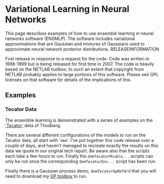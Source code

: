 Variational Learning in Neural Networks
=======================================

This page describes examples of how to use ensemble learning in neural
networks software (ENSMLP). The software includes variational
approximations that are Gaussian and mixtures of Gaussians used to
approximate neural network posterior distributions. RELEASEINFORMATION

First release in response to a request for the code. Code was written in
1998-1999 but is being released for first time in 2007. The code is
heavily based on the NETLAB toolbox, to such an extent that copyright
from NETLAB probably applies to large portions of this software. Please
see GPL licenses on that software for details of the implications of
this.

Examples
--------

### Tecator Data

The ensemble learning is demonstrated with a series of examples on the
['Tecator'](http://lib.stat.cmu.edu/datasets/tecator) data of Thodberg.

There are several different configurations of the models to run on the
Tecator data, all start with '`dem`'. I've put together this code
release over a couple of days, and haven't managed to recreate exactly
the results on this data we quote in our original tech report. Be aware
also that the scripts each take a few hours to run. Finally the
`demTecatorMixEns...` scripts can only be run once the corresponding
`demTecatorEns...` script has been run.

Finally there is a Gaussian process demo, `demTecatorGpRbfArd` that you
will need to download my [GP toolbox](../gp/) to run.
